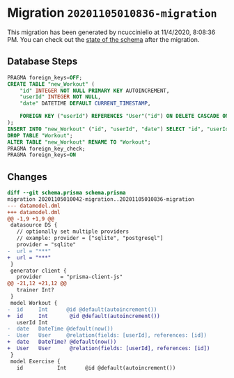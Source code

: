 # Migration `20201105010836-migration`

This migration has been generated by ncucciniello at 11/4/2020, 8:08:36 PM.
You can check out the [state of the schema](./schema.prisma) after the migration.

## Database Steps

```sql
PRAGMA foreign_keys=OFF;
CREATE TABLE "new_Workout" (
    "id" INTEGER NOT NULL PRIMARY KEY AUTOINCREMENT,
    "userId" INTEGER NOT NULL,
    "date" DATETIME DEFAULT CURRENT_TIMESTAMP,

    FOREIGN KEY ("userId") REFERENCES "User"("id") ON DELETE CASCADE ON UPDATE CASCADE
);
INSERT INTO "new_Workout" ("id", "userId", "date") SELECT "id", "userId", "date" FROM "Workout";
DROP TABLE "Workout";
ALTER TABLE "new_Workout" RENAME TO "Workout";
PRAGMA foreign_key_check;
PRAGMA foreign_keys=ON
```

## Changes

```diff
diff --git schema.prisma schema.prisma
migration 20201105010042-migration..20201105010836-migration
--- datamodel.dml
+++ datamodel.dml
@@ -1,9 +1,9 @@
 datasource DS {
   // optionally set multiple providers
   // example: provider = ["sqlite", "postgresql"]
   provider = "sqlite"
-  url = "***"
+  url = "***"
 }
 generator client {
   provider      = "prisma-client-js"
@@ -21,12 +21,12 @@
   trainer Int?
 }
 model Workout {
-  id     Int      @id @default(autoincrement())
+  id     Int       @id @default(autoincrement())
   userId Int
-  date   DateTime @default(now())
-  User   User     @relation(fields: [userId], references: [id])
+  date   DateTime? @default(now())
+  User   User      @relation(fields: [userId], references: [id])
 }
 model Exercise {
   id           Int      @id @default(autoincrement())
```


